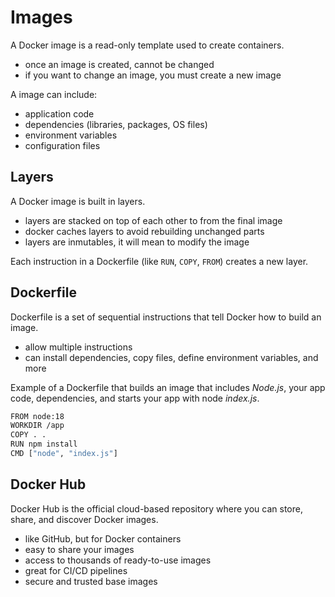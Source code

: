 # Images

A Docker image is a read-only template used to create containers.

- once an image is created, cannot be changed
- if you want to change an image, you must create a new image

A image can include:

- application code
- dependencies (libraries, packages, OS files)
- environment variables
- configuration files

## Layers

A Docker image is built in layers.

- layers are stacked on top of each other to from the final image
- docker caches layers to avoid rebuilding unchanged parts
- layers are inmutables, it will mean to modify the image

Each instruction in a Dockerfile (like `RUN`, `COPY`, `FROM`) creates a new layer.

## Dockerfile

Dockerfile is a set of sequential instructions that tell Docker how to build an image.

- allow multiple instructions
- can install dependencies, copy files, define environment variables, and more

Example of a Dockerfile that builds an image that includes _Node.js_, your app code, dependencies, and starts your app with node _index.js_.

```bash
FROM node:18
WORKDIR /app
COPY . .
RUN npm install
CMD ["node", "index.js"]
```

## Docker Hub

Docker Hub is the official cloud-based repository where you can store, share, and discover Docker images.

- like GitHub, but for Docker containers
- easy to share your images
- access to thousands of ready-to-use images
- great for CI/CD pipelines
- secure and trusted base images
